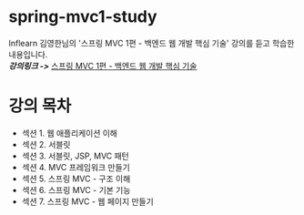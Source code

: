 # spring-mvc1-study

Inflearn 김영한님의 '스프링 MVC 1편 - 백엔드 웹 개발 핵심 기술'  강의를 듣고 학습한 내용입니다.  
***강의링크 ->*** [스프링 MVC 1편 - 백엔드 웹 개발 핵심 기술](https://www.inflearn.com/course/%EC%8A%A4%ED%94%84%EB%A7%81-mvc-1)


# 강의 목차   

- 섹션 1. 웹 애플리케이션 이해
- 섹션 2. 서블릿
- 섹션 3. 서블릿, JSP, MVC 패턴
- 섹션 4. MVC 프레임워크 만들기
- 섹션 5. 스프링 MVC - 구조 이해
- 섹션 6. 스프링 MVC - 기본 기능
- 섹션 7. 스프링 MVC - 웹 페이지 만들기
